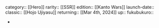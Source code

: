 category:: [[Hero]]
rarity:: [[SSR]]
edition:: [[Kanto Wars]]
launch-date:: 
classic:: [[Hojo Ujiyasu]] 
returning:: [[Mar 4th, 2024]] 
up:: 
fukubukuro::

-